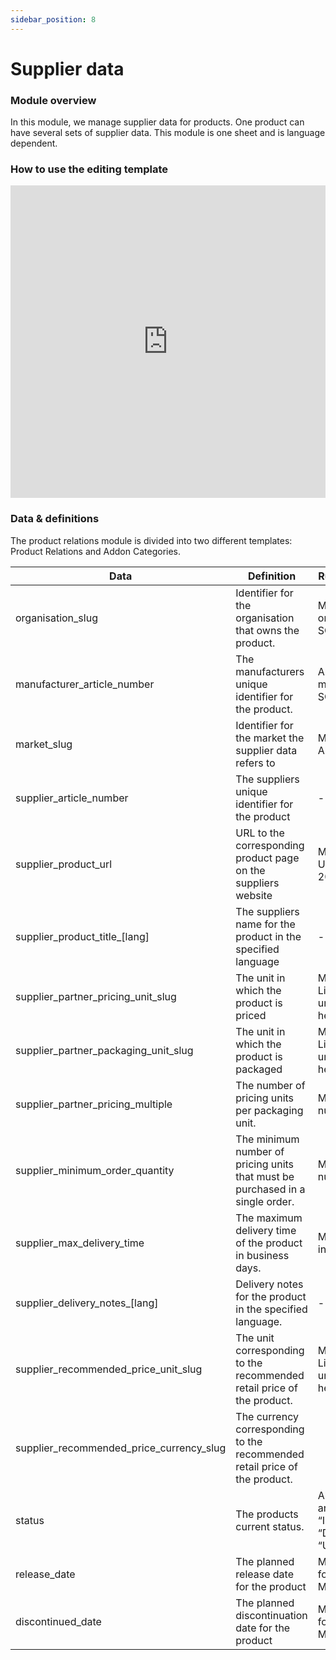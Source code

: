 ```yaml
---
sidebar_position: 8
---
```


# Supplier data

### Module overview

In this module, we manage supplier data for products. One product can have several sets of supplier data. This module is one sheet and is language dependent.
### How to use the editing template

<iframe width="100%" height="500" src="https://www.youtube.com/embed/NFsSbnGU-nk?si=hL_SmNGeJPzBreua" title="YouTube video player" frameborder="0" allow="accelerometer; autoplay; clipboard-write; encrypted-media; gyroscope; picture-in-picture; web-share" allowfullscreen></iframe>

### Data & definitions

The product relations module is divided into two different templates: Product Relations and Addon Categories.

| Data | Definition | Rules & validation |
| --- | --- | --- |
| organisation\_slug | Identifier for the organisation that owns the product. | Must be an active organisation in SQARP. |
| manufacturer\_article\_number | The manufacturers unique identifier for the product. | Article number must exist in SQARP. |
| market\_slug | Identifier for the market the supplier data refers to | Must be ISO Alpha-3 code |
| supplier\_article\_number | The suppliers unique identifier for the product | - |
| supplier\_product\_url | URL to the corresponding product page on the suppliers website | Must be valid URL. Validated for 200 response. |
| supplier\_product\_title\_[lang] | The suppliers name for the product in the specified language | - |
| supplier\_partner\_pricing\_unit\_slug | The unit in which the product is priced | Must be valid unit. List of available units can be found here. |
| supplier\_partner\_packaging\_unit\_slug | The unit in which the product is packaged | Must be valid unit. List of available units can be found here. |
| supplier\_partner\_pricing\_multiple | The number of pricing units per packaging unit. | Must be positive numeric value. |
| supplier\_minimum\_order\_quantity | The minimum number of pricing units that must be purchased in a single order. | Must be positive numeric value. |
| supplier\_max\_delivery\_time | The maximum delivery time of the product in business days. | Must be positive integer. |
| supplier\_delivery\_notes\_[lang] | Delivery notes for the product in the specified language. | - |
| supplier\_recommended\_price\_unit\_slug | The unit corresponding to the recommended retail price of the product. | Must be valid unit. List of available units can be found here. |
| supplier\_recommended\_price\_currency\_slug | The currency corresponding to the recommended retail price of the product. |  |
| status | The products current status. | Allowed values are “ACTIVE”, “INACTIVE”, “DISCONTINUED”, “UNRELEASED” |
| release\_date | The planned release date for the product | Must be on the format YYYY-MM-DD |
| discontinued\_date | The planned discontinuation date for the product | Must be on the format YYYY-MM-DD |guage dependent.

